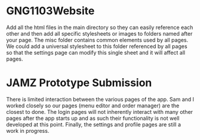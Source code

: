 # GNG1103Website
Add all the html files in the main directory so they can easily reference each other and then add all specific stylesheets or images to folders named after your page.
The misc folder contains common elements used by all pages. We could add a universal stylesheet to this folder referenced by all pages so that the settings page can 
modify this single sheet and it will affect all pages.

# JAMZ Prototype Submission
There is limited interaction between the various pages of the app. Sam and I worked closely so our pages (menu editor and order manager) are the closest to done. The
login pages will not inherently interact with many other pages after the app starts up and as such their functionality is not well developed at this point. Finally,
the settings and profile pages are still a work in progress.
